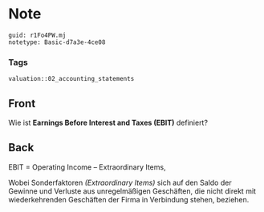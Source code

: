 # Note
```
guid: r1Fo4PW.mj
notetype: Basic-d7a3e-4ce08
```

### Tags
```
valuation::02_accounting_statements
```

## Front
<p>Wie ist <b>Earnings Before Interest and Taxes (EBIT)</b>
definiert?

## Back
<p>EBIT = Operating Income – Extraordinary Items,
<p>Wobei Sonderfaktoren <i>(Extraordinary Items)</i> sich auf den
Saldo der Gewinne und Verluste aus unregelmäßigen Geschäften, die
nicht direkt mit wiederkehrenden Geschäften der Firma in Verbindung
stehen, beziehen.
